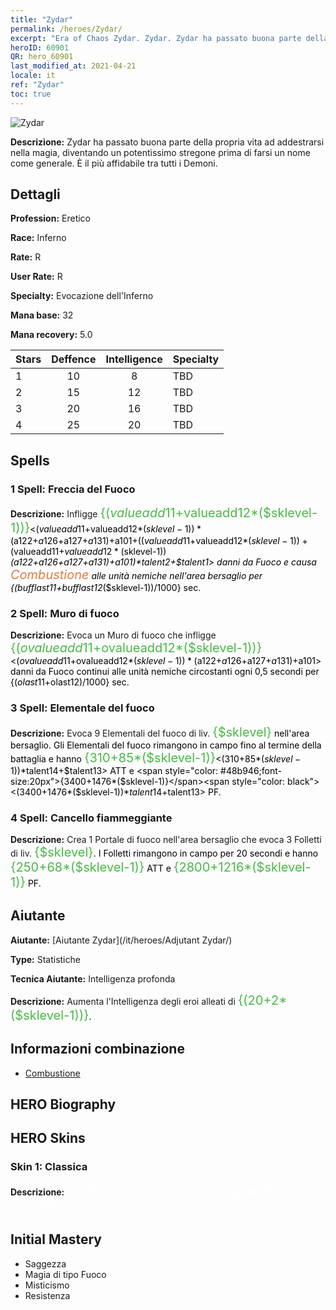 ```yaml
---
title: "Zydar"
permalink: /heroes/Zydar/
excerpt: "Era of Chaos Zydar. Zydar. Zydar ha passato buona parte della propria vita ad addestrarsi nella magia, diventando un potentissimo stregone prima di farsi un nome come generale. È il più affidabile tra tutti i Demoni."
heroID: 60901
QR: hero_60901
last_modified_at: 2021-04-21
locale: it
ref: "Zydar"
toc: true
---
```

  ![Zydar](/images/h/h_Zydar.jpg)

 **Descrizione:** Zydar ha passato buona parte della propria vita ad addestrarsi nella magia, diventando un potentissimo stregone prima di farsi un nome come generale. È il più affidabile tra tutti i Demoni.
## Dettagli
 **Profession:** Eretico

 **Race:** Inferno

 **Rate:** R

 **User Rate:** R

 **Specialty:** Evocazione dell'Inferno

 **Mana base:** 32

 **Mana recovery:** 5.0


  | Stars   |    Deffence    |  Intelligence  |      Specialty     |
  |---------|:---------------:|:---------------:|--------------------|
  |    1    | 10 | 8 | TBD |
  |    2    | 15 | 12 | TBD |
  |    3    | 20 | 16 | TBD |
  |    4    | 25 | 20 | TBD |

## Spells
### 1 Spell: Freccia del Fuoco
 **Descrizione:** Infligge <span style="color: #48b946;font-size:20px">{($valueadd11+$valueadd12*($sklevel-1))}</span><span style="color: black"><($valueadd11+$valueadd12*($sklevel-1))*($a122+$a126+$a127+$a131)+$a101+(($valueadd11+$valueadd12*($sklevel-1))+($valueadd11+$valueadd12*($sklevel-1))*($a122+$a126+$a127+$a131)+$a101)*$talent2+$talent1> danni da Fuoco e causa <span style="color: #e07c44;font-size:20px">Combustione</span><span style="color: black"> alle unità nemiche nell'area bersaglio per {($bufflast11+$bufflast12*($sklevel-1))/1000} sec.

### 2 Spell: Muro di fuoco
 **Descrizione:** Evoca un Muro di fuoco che infligge <span style="color: #48b946;font-size:20px">{($ovalueadd11+$ovalueadd12*($sklevel-1))}</span><span style="color: black"><($ovalueadd11+$ovalueadd12*($sklevel-1))*($a122+$a126+$a127+$a131)+$a101> danni da Fuoco continui alle unità nemiche circostanti ogni 0,5 secondi per {($olast11+$olast12)/1000} sec.

### 3 Spell: Elementale del fuoco
 **Descrizione:** Evoca 9 Elementali del fuoco di liv. <span style="color: #48b946;font-size:20px">{$sklevel}</span><span style="color: black"> nell'area bersaglio. Gli Elementali del fuoco rimangono in campo fino al termine della battaglia e hanno <span style="color: #48b946;font-size:20px">{310+85*($sklevel-1)}</span><span style="color: black"><(310+85*($sklevel-1))*$talent14+$talent13> ATT e <span style="color: #48b946;font-size:20px">{3400+1476*($sklevel-1)}</span><span style="color: black"><(3400+1476*($sklevel-1))*$talent14+$talent13> PF.

### 4 Spell: Cancello fiammeggiante
 **Descrizione:** Crea 1 Portale di fuoco nell'area bersaglio che evoca 3 Folletti di liv. <span style="color: #48b946;font-size:20px">{$sklevel}</span><span style="color: black">. I Folletti rimangono in campo per 20 secondi e hanno <span style="color: #48b946;font-size:20px">{250+68*($sklevel-1)}</span><span style="color: black"> ATT e <span style="color: #48b946;font-size:20px">{2800+1216*($sklevel-1)}</span><span style="color: black"> PF.


## Aiutante

 **Aiutante:**  [Aiutante Zydar](/it/heroes/Adjutant Zydar/) 

 **Type:**  Statistiche 

 **Tecnica Aiutante:**  Intelligenza profonda 

 **Descrizione:** Aumenta l'Intelligenza degli eroi alleati di <span style="color: #48b946;font-size:20px">{(20+2*($sklevel-1))}</span><span style="color: black">.

## Informazioni combinazione

* [Combustione](/it/combination/Combustione/) 

## HERO Biography

## HERO Skins
### Skin 1: **Classica**

 **Descrizione:** <span style="color: #ffffff;font-size:20px">L'inferno si è svuotato, rigurgitando qui i suoi demoni! </span>



## Initial Mastery
   - Saggezza
   - Magia di tipo Fuoco
   - Misticismo
   - Resistenza
